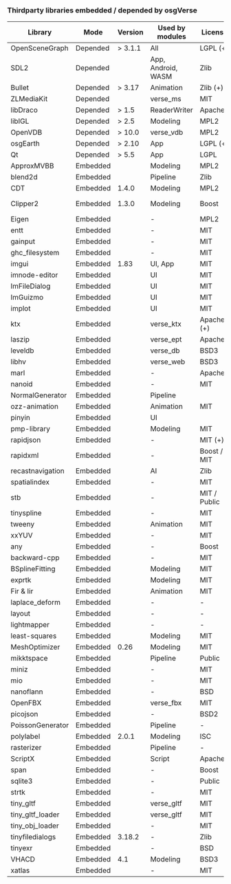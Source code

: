 ### Thirdparty libraries embedded / depended by osgVerse
| Library          | Mode     | Version   | Used by modules    | License      | Website |
|------------------|----------|-----------|--------------------|--------------|---------|
| OpenSceneGraph   | Depended | > 3.1.1   | All                | LGPL (+)     | https://github.com/openscenegraph/OpenSceneGraph |
| SDL2             | Depended |           | App, Android, WASM | Zlib         | https://github.com/libsdl-org/SDL |
| Bullet           | Depended | > 3.17    | Animation          | Zlib (+)     | https://github.com/bulletphysics/bullet3 |
| ZLMediaKit       | Depended |           | verse_ms           | MIT          | https://github.com/ZLMediaKit/ZLMediaKit |
| libDraco         | Depended | > 1.5     | ReaderWriter       | Apache2      | https://github.com/google/draco |
| libIGL           | Depended | > 2.5     | Modeling           | MPL2         | https://github.com/libigl/libigl |
| OpenVDB          | Depended | > 10.0    | verse_vdb          | MPL2         | https://github.com/AcademySoftwareFoundation/openvdb |
| osgEarth         | Depended | > 2.10    | App                | LGPL (+)     | https://github.com/gwaldron/osgearth |
| Qt               | Depended | > 5.5     | App                | LGPL         | |
| ApproxMVBB       | Embedded |           | Modeling           | MPL2         | https://github.com/gabyx/ApproxMVBB |
| blend2d          | Embedded |           | Pipeline           | Zlib         | https://github.com/blend2d/blend2d |
| CDT              | Embedded | 1.4.0     | Modeling           | MPL2         | https://github.com/artem-ogre/CDT |
| Clipper2         | Embedded | 1.3.0     | Modeling           | Boost        | https://github.com/collmot/Clipper2/tree/feat/cpp11-support |
| Eigen            | Embedded |           | -                  | MPL2         | https://gitlab.com/libeigen/eigen |
| entt             | Embedded |           | -                  | MIT          | https://github.com/skypjack/entt |
| gainput          | Embedded |           | -                  | MIT          | https://github.com/jkuhlmann/gainput |
| ghc_filesystem   | Embedded |           | -                  | MIT          | https://github.com/gulrak/filesystem |
| imgui            | Embedded | 1.83      | UI, App            | MIT          | https://github.com/ocornut/imgui |
| imnode-editor    | Embedded |           | UI                 | MIT          | https://github.com/thedmd/imgui-node-editor |
| ImFileDialog     | Embedded |           | UI                 | MIT          | https://github.com/dfranx/ImFileDialog |
| ImGuizmo         | Embedded |           | UI                 | MIT          | https://github.com/CedricGuillemet/ImGuizmo |
| implot           | Embedded |           | UI                 | MIT          | https://github.com/epezent/implot |
| ktx              | Embedded |           | verse_ktx          | Apache2 (+)  | https://github.com/KhronosGroup/KTX-Software |
| laszip           | Embedded |           | verse_ept          | Apache2      | https://github.com/LASzip/LASzip |
| leveldb          | Embedded |           | verse_db           | BSD3         | https://github.com/google/leveldb |
| libhv            | Embedded |           | verse_web          | BSD3         | https://github.com/ithewei/libhv |
| marl             | Embedded |           | -                  | Apache2      | https://github.com/google/marl |
| nanoid           | Embedded |           | -                  | MIT          | https://github.com/mcmikecreations/nanoid_cpp |
| NormalGenerator  | Embedded |           | Pipeline           |              | |
| ozz-animation    | Embedded |           | Animation          | MIT          | https://github.com/guillaumeblanc/ozz-animation |
| pinyin           | Embedded |           | UI                 |              | |
| pmp-library      | Embedded |           | Modeling           | MIT          | https://github.com/pmp-library/pmp-library |
| rapidjson        | Embedded |           | -                  | MIT (+)      | https://github.com/Tencent/rapidjson |
| rapidxml         | Embedded |           | -                  | Boost / MIT  | https://rapidxml.sourceforge.net/ |
| recastnavigation | Embedded |           | AI                 | Zlib         | https://github.com/recastnavigation/recastnavigation |
| spatialindex     | Embedded |           | -                  | MIT          | https://github.com/libspatialindex/libspatialindex |
| stb              | Embedded |           | -                  | MIT / Public | https://github.com/nothings/stb |
| tinyspline       | Embedded |           | -                  | MIT          | https://github.com/msteinbeck/tinyspline |
| tweeny           | Embedded |           | Animation          | MIT          | https://github.com/mobius3/tweeny |
| xxYUV            | Embedded |           | -                  | MIT          | https://github.com/metarutaiga/xxYUV |
| any              | Embedded |           | -                  | Boost        | https://github.com/thelink2012/any |
| backward-cpp     | Embedded |           | -                  | MIT          | https://github.com/bombela/backward-cpp |
| BSplineFitting   | Embedded |           | Modeling           | MIT          | https://github.com/QianZheng/BSplineFitting/tree/master |
| exprtk           | Embedded |           | Modeling           | MIT          | https://github.com/ArashPartow/exprtk |
| Fir & Iir        | Embedded |           | Animation          | MIT          | https://github.com/berndporr |
| laplace_deform   | Embedded |           | -                  | -            | |
| layout           | Embedded |           | -                  | -            | |
| lightmapper      | Embedded |           | -                  | -            | https://github.com/ands/lightmapper |
| least-squares    | Embedded |           | Modeling           | MIT          | https://github.com/Rookfighter/least-squares-cpp |
| MeshOptimizer    | Embedded | 0.26      | Modeling           | MIT          | https://github.com/zeux/meshoptimizer |
| mikktspace       | Embedded |           | Pipeline           | Public       | https://github.com/mmikk/MikkTSpace |
| miniz            | Embedded |           | -                  | MIT          | https://github.com/richgel999/miniz |
| mio              | Embedded |           | -                  | MIT          | https://github.com/vimpunk/mio |
| nanoflann        | Embedded |           | -                  | BSD          | https://github.com/jlblancoc/nanoflann |
| OpenFBX          | Embedded |           | verse_fbx          | MIT          | https://github.com/nem0/OpenFBX |
| picojson         | Embedded |           | -                  | BSD2         | https://github.com/kazuho/picojson |
| PoissonGenerator | Embedded |           | Pipeline           | -            | |
| polylabel        | Embedded | 2.0.1     | Modeling           | ISC          | https://github.com/mapbox/polylabel |
| rasterizer       | Embedded |           | Pipeline           | -            | https://github.com/rawrunprotected/rasterizer |
| ScriptX          | Embedded |           | Script             | Apache2      | https://github.com/Tencent/ScriptX |
| span             | Embedded |           | -                  | Boost        | https://github.com/tcbrindle/span |
| sqlite3          | Embedded |           | -                  | Public       | https://www.sqlite.org/index.html |
| strtk            | Embedded |           | -                  | MIT          | https://github.com/ArashPartow/strtk |
| tiny_gltf        | Embedded |           | verse_gltf         | MIT          | https://github.com/syoyo/tinygltf |
| tiny_gltf_loader | Embedded |           | verse_gltf         | MIT          | https://github.com/syoyo/tinygltfloader |
| tiny_obj_loader  | Embedded |           | -                  | MIT          | https://github.com/tinyobjloader/tinyobjloader |
| tinyfiledialogs  | Embedded | 3.18.2    | -                  | Zlib         | https://sourceforge.net/projects/tinyfiledialogs/ |
| tinyexr          | Embedded |           | -                  | BSD          | https://github.com/syoyo/tinyexr |
| VHACD            | Embedded | 4.1       | Modeling           | BSD3         | https://github.com/kmammou/v-hacd
| xatlas           | Embedded |           | -                  | MIT          | https://github.com/jpcy/xatlas |
